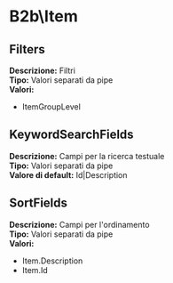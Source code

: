 # B2b\Item
Filters 
----
**Descrizione:** Filtri <br> 
**Tipo:** Valori separati da pipe <br> 
**Valori:**
* ItemGroupLevel

KeywordSearchFields 
----
**Descrizione:** Campi per la ricerca testuale <br> 
**Tipo:** Valori separati da pipe <br> 
**Valore di default:** Id&#124;Description <br> 

SortFields 
----
**Descrizione:** Campi per l'ordinamento <br> 
**Tipo:** Valori separati da pipe <br> 
**Valori:**
* Item.Description
* Item.Id

